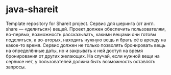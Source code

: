 # java-shareit
Template repository for Shareit project.
Cервис для шеринга (от англ. share — «делиться») вещей.
Проект должен обеспечить пользователям, во-первых, возможность рассказывать, какими вещами они готовы поделиться, 
а во-вторых, находить нужную вещь и брать её в аренду на какое-то время.
Сервис должен не только позволять бронировать вещь на определённые даты, 
но и закрывать к ней доступ на время бронирования от других желающих. 
На случай, если нужной вещи на сервисе нет, у пользователей должна быть возможность оставлять запросы. 
